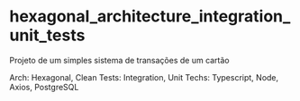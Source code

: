 # hexagonal_architecture_integration_unit_tests

Projeto de um simples sistema de transações de um cartão

Arch: Hexagonal, Clean
Tests: Integration, Unit
Techs: Typescript, Node, Axios, PostgreSQL
